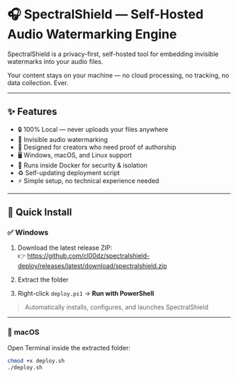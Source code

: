 # 🎧 SpectralShield — Self-Hosted Audio Watermarking Engine

SpectralShield is a privacy-first, self-hosted tool for embedding invisible watermarks into your audio files.

Your content stays on your machine — no cloud processing, no tracking, no data collection. Ever.

---

## ✨ Features

- 🔒 100% Local — never uploads your files anywhere
- 🎵 Invisible audio watermarking
- 🧠 Designed for creators who need proof of authorship
- 🖥️ Windows, macOS, and Linux support
- 🐳 Runs inside Docker for security & isolation
- ♻️ Self-updating deployment script
- ⚡ Simple setup, no technical experience needed

---

## 🚀 Quick Install

### ✅ **Windows**

1) Download the latest release ZIP:  
👉 https://github.com/cl00dz/spectralshield-deploy/releases/latest/download/spectralshield.zip

2) Extract the folder

3) Right-click `deploy.ps1` → **Run with PowerShell**

> Automatically installs, configures, and launches SpectralShield

---

### 🍏 **macOS**

Open Terminal inside the extracted folder:

```bash
chmod +x deploy.sh
./deploy.sh
